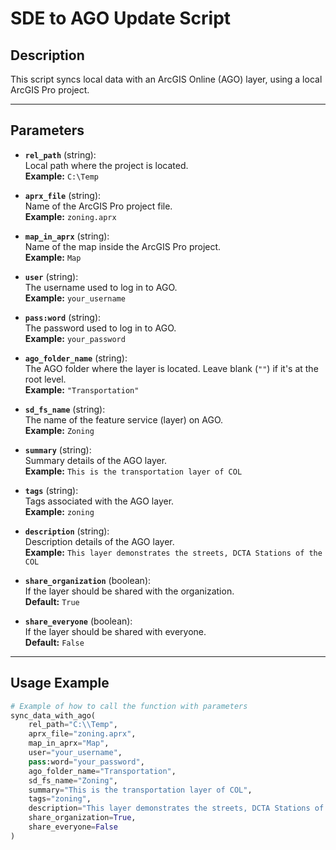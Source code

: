 # **SDE to AGO Update Script**

## **Description**
This script syncs local data with an ArcGIS Online (AGO) layer, using a local ArcGIS Pro project.

---

## **Parameters**

- **`rel_path`** (string):  
  Local path where the project is located.  
  **Example:** `C:\Temp`

- **`aprx_file`** (string):  
  Name of the ArcGIS Pro project file.  
  **Example:** `zoning.aprx`

- **`map_in_aprx`** (string):  
  Name of the map inside the ArcGIS Pro project.  
  **Example:** `Map`

- **`user`** (string):  
  The username used to log in to AGO.  
  **Example:** `your_username`

- **`pass:word`** (string):  
  The password used to log in to AGO.  
  **Example:** `your_password`

- **`ago_folder_name`** (string):  
  The AGO folder where the layer is located. Leave blank (`""`) if it's at the root level.  
  **Example:** `"Transportation"`

- **`sd_fs_name`** (string):  
  The name of the feature service (layer) on AGO.  
  **Example:** `Zoning`

- **`summary`** (string):  
  Summary details of the AGO layer.  
  **Example:** `This is the transportation layer of COL`

- **`tags`** (string):  
  Tags associated with the AGO layer.  
  **Example:** `zoning`

- **`description`** (string):  
  Description details of the AGO layer.  
  **Example:** `This layer demonstrates the streets, DCTA Stations of the COL`

- **`share_organization`** (boolean):  
  If the layer should be shared with the organization.  
  **Default:** `True`

- **`share_everyone`** (boolean):  
  If the layer should be shared with everyone.  
  **Default:** `False`

---

## **Usage Example**

```python
# Example of how to call the function with parameters
sync_data_with_ago(
    rel_path="C:\\Temp",
    aprx_file="zoning.aprx",
    map_in_aprx="Map",
    user="your_username",
    pass:word="your_password",
    ago_folder_name="Transportation",
    sd_fs_name="Zoning",
    summary="This is the transportation layer of COL",
    tags="zoning",
    description="This layer demonstrates the streets, DCTA Stations of the COL",
    share_organization=True,
    share_everyone=False
)
